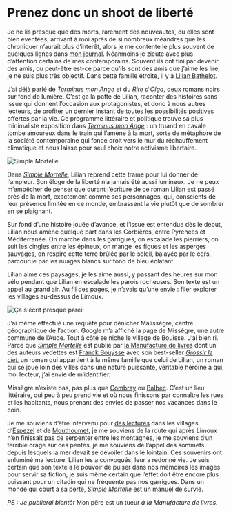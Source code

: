 # Prenez donc un shoot de liberté

Je ne lis presque que des morts, rarement des nouveautés, ou elles sont bien éventées, arrivant à moi après de si nombreux méandres que les chroniquer n’aurait plus d’intérêt, alors je me contente le plus souvent de quelques lignes dans [mon journal](https://tcrouzet.com/tag/carnet-de-route/?serial=1). Néanmoins je zieute avec plus d’attention certains de mes contemporains. Souvent ils ont fini par devenir des amis, ou peut-être est-ce parce qu’ils sont des amis que j’aime les lire, je ne suis plus très objectif. Dans cette famille étroite, il y a [Lilian Bathelot](http://lilian.bathelot.free.fr/).<span id="more-46135"></span>

J’ai déjà parlé de [*Terminus mon Ange*](https://tcrouzet.com/2014/02/14/un-ton-neuf-dans-le-polar/) et du [*Rire d’Olga*](https://tcrouzet.com/2010/07/04/le-rire-olga/), deux romans noirs sur fond de lumière. C’est ça la patte de Lilian, raconter des histoires sans issue qui donnent l’occasion aux protagonistes, et donc à nous autres lecteurs, de profiter un dernier instant de toutes les possibilités positives offertes par la vie. Ce programme littéraire et politique trouve sa plus minimaliste exposition dans [*Terminus mon Ange*](https://www.amazon.fr/Terminus-mon-ange-Lilian-Bathelot/dp/2358870714/) : un truand en cavale tombe amoureux dans le train qui l’amène à la mort, sorte de métaphore de la société contemporaine qui fonce droit vers le mur du réchauffement climatique et nous laisse pour seul choix notre activisme libertaire.

![Simple Mortelle](https://tcrouzet.com/images_tc/2018/01/lilian1.jpg)

Dans [*Simple Mortelle*](https://www.amazon.fr/Simple-mortelle-Lilian-Bathelot/dp/2358872334/), Lilian reprend cette trame pour lui donner de l’ampleur. Son éloge de la liberté n’a jamais été aussi lumineux. Je ne peux m’empêcher de penser que durant l’écriture de ce roman Lilian est passé près de la mort, exactement comme ses personnages, qui, conscients de leur présence limitée en ce monde, embrassent la vie plutôt que de sombrer en se plaignant.

Sur fond d’une histoire jouée d’avance, et l’issue est entendue dès le début, Lilian nous amène quelque part dans les Corbières, entre Pyrénées et Méditerranée. On marche dans les garrigues, on escalade les pierriers, on suit les cingles entre les épineux, on mange les figues et les asperges sauvages, on respire cette terre brûlée par le soleil, balayée par le cers, parcourue par les nuages blancs sur fond de bleu éclatant.

Lilian aime ces paysages, je les aime aussi, y passant des heures sur mon vélo pendant que Lilian en escalade les parois rocheuses. Son texte est un appel au grand air. Au fil des pages, je n’avais qu’une envie : filer explorer les villages au-dessus de Limoux.

![Ça s'écrit presque pareil](https://tcrouzet.com/images_tc/2018/01/lilian2.jpg)

J’ai même effectué une requête pour dénicher Malissègre, centre géographique de l’action. Google m’a affiché la page de Missègre, une autre commune de l’Aude. Tout à côté se niche le village de Bouisse. J’ai bien ri. Parce que [*Simple Mortelle*](https://www.amazon.fr/Simple-mortelle-Lilian-Bathelot/dp/2358872334/) est publié par [la Manufacture de livres](http://www.lamanufacturedelivres.com/le_site/Accueil.html) dont un des auteurs vedettes est [Franck Bouysse](https://fr.wikipedia.org/wiki/Franck_Bouysse) avec son best-seller [*Grossir le ciel*](%5Bhttps://www.amazon.fr/Grossir-ciel-S%C3%A9lection-Prix-Polar/dp/2253164186/%5D), un roman qui appartient à la même famille que celui de Lilian, un roman qui se joue loin des villes dans une nature puissante, véritable héroïne à qui, moi lecteur, j’ai envie de m’identifier.

Missègre n’existe pas, pas plus que [Combray](https://fr.wikipedia.org/wiki/Liste_des_lieux_d%27%C3%80_la_recherche_du_temps_perdu#Combray) ou [Balbec](https://fr.wikipedia.org/wiki/Balbec). C’est un lieu littéraire, qui peu à peu prend vie et où nous finissons par connaître les rues et les habitants, nous prenant des envies de passer nos vacances dans le coin.

Je me souviens d’être intervenu pour [des lectures](https://tcrouzet.com/2010/11/05/espezel/) dans les villages d’[Espezel](https://fr.wikipedia.org/wiki/Espezel) et de [Mouthoumet](https://fr.wikipedia.org/wiki/Mouthoumet), je me souviens de la route qui après Limoux n’en finissait pas de serpenter entre les montagnes, je me souviens d’un terrible orage sur ces pentes, je me souviens de l’appel des sommets depuis lesquels la mer devait se dévoiler dans le lointain. Ces souvenirs ont enluminé ma lecture. Lilian les a convoqués, leur a redonné vie. Je suis certain que son texte a le pouvoir de puiser dans nos mémoires les images pour servir sa fiction, je suis même certain que l’effet doit être encore plus puissant pour un citadin qui ne fréquente pas nos garrigues. Dans un monde qui court à sa perte, [*Simple Mortelle*](https://www.amazon.fr/Simple-mortelle-Lilian-Bathelot/dp/2358872334/) est un manuel de survie.

*PS : Je publierai bientôt* Mon père est un tueur *à la Manufacture de livres.*

<div class="iframe" id="iframe11"></div>